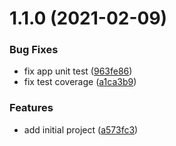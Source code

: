 # 1.1.0 (2021-02-09)


### Bug Fixes

* fix app unit test ([963fe86](https://github.com/phatnguyenuit/game-bau-cua/commit/963fe8647f0ca2435500da039bcdfaa75bdb707e))
* fix test coverage ([a1ca3b9](https://github.com/phatnguyenuit/game-bau-cua/commit/a1ca3b97034c272a88b12dc5d48f05a23b384c22))


### Features

* add initial project ([a573fc3](https://github.com/phatnguyenuit/game-bau-cua/commit/a573fc322e9c738c81cb3bcdfed222ad407dd462))

